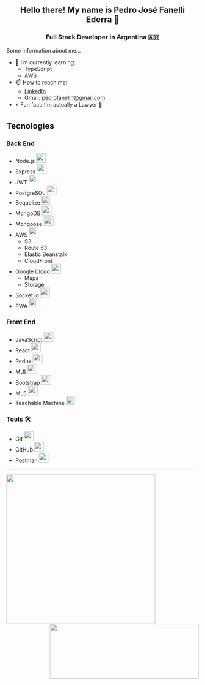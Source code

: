 

<div align="center">
  
  ## Hello there! My name is Pedro José Fanelli Ederra 🧐

</div>

<div align="center">
  
  ### Full Stack Developer in Argentina 🇦🇷

</div>

Some information about me...

- 🌱 I’m currently learning:
  - TypeScript
  - AWS
- 📫 How to reach me: 
  - [LinkedIn](https://www.linkedin.com/in/pedro-fanelli/)
  - Gmail: pedrofanelli1@gmail.com
- ⚡ Fun fact: I'm actually a Lawyer 📖

## Tecnologies

### Back End

- Node.js <img style="width:25px" src="https://user-images.githubusercontent.com/94872647/227662838-6919336c-578b-42e9-bdad-cd70cb16b5f2.png" />
- Express <img style="width:25px" src="https://user-images.githubusercontent.com/94872647/227771468-b84ffce0-c776-4b02-a7f7-bc5eb5bc6f8e.png" />
- JWT <img style="width:25px" src="https://media.licdn.com/dms/image/D4D12AQHW9aRSWIOMxQ/article-cover_image-shrink_600_2000/0/1657421703592?e=2147483647&v=beta&t=nKygyfSDFwgPdEoC-nEkogMS0527SBa8z8D_FqUr-us" />
- PostgreSQL <img style="width:25px" src="https://user-images.githubusercontent.com/94872647/227740036-7f892401-2c8c-470f-b097-f05402428909.png" />
- Sequelize <img style="width:22px" src="https://seeklogo.com/images/S/sequelize-logo-9A5075DB9F-seeklogo.com.png" />
- MongoDB <img style="width:25px" src="https://user-images.githubusercontent.com/94872647/227740282-331ce102-7c82-4a1a-9c71-84f8701ce863.png" />
- Mongoose <img style="width:25px" src="https://user-images.githubusercontent.com/94872647/227740130-e2b772f1-f1af-47b8-86eb-de3bf9cb8128.png" />
- AWS <img style="width:25px" src="https://cdn.analyticsvidhya.com/wp-content/uploads/2023/01/AWS-Logo.png" />
  - S3
  - Route 53
  - Elastic Beanstalk
  - CloudFront
- Google Cloud <img style="width:25px" src="https://logos-world.net/wp-content/uploads/2021/02/Google-Cloud-Emblem.png" />
  - Maps
  - Storage
- Socket.io <img style="width:25px" src="https://upload.wikimedia.org/wikipedia/commons/thumb/9/96/Socket-io.svg/1200px-Socket-io.svg.png" />
- PWA <img style="width:25px" src="https://desarrolloweb.com/storage/tag_images/actual/VkZe5Z1PKYJNbH4fz5IsXSJPDrmFC5fXEaxfaxSF.png" />

### Front End

- JavaScript <img style="width:25px" src="https://user-images.githubusercontent.com/94872647/227661380-d006501a-6542-4ace-b960-af73447782c9.png" />
- React <img style="width:25px" src="https://user-images.githubusercontent.com/94872647/227661750-38140331-323f-463f-aa24-58a3288db850.png" />
- Redux <img style="width:25px" src="https://user-images.githubusercontent.com/94872647/227662273-687c6085-4e08-4839-a51d-255bf5e68d2d.png" />
- MUI <img style="width:25px" src="https://user-images.githubusercontent.com/94872647/227740867-47ba0184-ddf4-47e4-a9e1-a4eb95b2a7b1.png" />
- Bootstrap <img style="width:25px" src="https://user-images.githubusercontent.com/94872647/227771085-becaffb9-beb3-498d-af1a-a52de5c3e59c.png" />
- ML5 <img style="width:25px" src="https://ml5js.org/static/ml5_logo_purple-88e082b8dc81d8729f95bcc092db90c5.png" />
- Teachable Machine <img style="width:22px" src="https://i.ytimg.com/an/T2qQGqZxkD0/0f04f0b2-a39a-4621-8bb5-1f5f7bf9bf10_mq.jpg?v=5dc445a2" />


### Tools 🛠️

- Git <img style="width:25px" src="https://user-images.githubusercontent.com/94872647/227739710-8454480e-1dea-4e23-bf46-f4259906c8f3.png" />
- GitHub <img style="width:25px" src="https://user-images.githubusercontent.com/94872647/227739739-fdc20972-d759-4b2f-aaf8-e640d3cac324.png" />
- Postman <img style="width:25px" src="https://camo.githubusercontent.com/1c99446e09edc2a2074cb221476d461488b89231ae00496da6e6e15cde24352c/68747470733a2f2f696d672e69636f6e73382e636f6d2f65787465726e616c2d74616c2d72657669766f2d636f6c6f722d74616c2d72657669766f2f3531322f65787465726e616c2d706f73746d616e2d69732d7468652d6f6e6c792d636f6d706c6574652d6170692d646576656c6f706d656e742d656e7669726f6e6d656e742d6c6f676f2d636f6c6f722d74616c2d72657669766f2e706e67" />
  
<hr></hr>

<a href="https://github.com/pedrofanelli" style="margin-right:385px">
  <img style="width:390px" align="left" src="https://github-readme-stats.vercel.app/api?username=pedrofanelli&show_icons=true&theme=radical" />
</a>

<a href="https://github.com/pedrofanelli" >
  <img style="width:390px;height:143px" align="right" src="https://github-readme-stats.vercel.app/api/top-langs/?username=pedrofanelli" />
</a>
